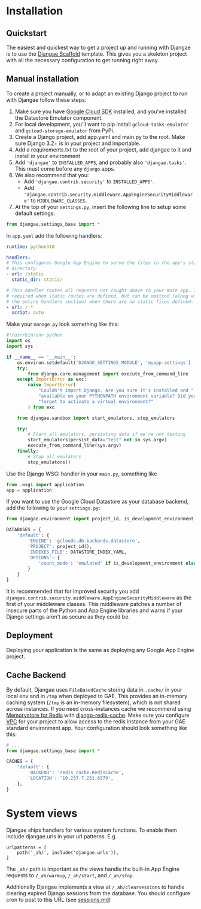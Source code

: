 # Installation

## Quickstart

The easiest and quickest way to get a project up and running with Djangae is to use the
[Djangae Scaffold](https://gitlab.com/potato-oss/djangae/djangae-scaffold) template.
This gives you a skeleton project with all the necessary configuration to get running right away.


## Manual installation

To create a project manually, or to adapt an existing Django project to run with Djangae follow these steps:

1. Make sure you have [Google Cloud SDK](https://cloud.google.com/sdk/docs/install) installed, and you've installed the Datastore Emulator component.
1. For local development, you'll want to pip install `gcloud-tasks-emulator` and `gcloud-storage-emulator` from PyPi.
1. Create a Django project, add app.yaml and main.py to the root. Make sure Django 3.2+ is in your project and importable.
1. Add a requirements.txt to the root of your project, add djangae to it and install in your environment
1. Add `'djangae'` to `INSTALLED_APPS`, and probably also `'djangae.tasks'`.  This must come before any `django` apps.
1. We also recommend that you:
    - Add `'djangae.contrib.security'` to `INSTALLED_APPS'`.
    - Add `'djangae.contrib.security.middleware.AppEngineSecurityMiddleware'` to `MIDDLEWARE_CLASSES`.
1. At the top of your `settings.py`, insert the following line to setup some default settings:

```python
from djangae.settings_base import *
```

In `app.yaml` add the following handlers:

```yml
runtime: python310

handlers:
# This configures Google App Engine to serve the files in the app's static
# directory.
- url: /static
  static_dir: static/

# This handler routes all requests not caught above to your main app. It is
# required when static routes are defined, but can be omitted (along with
# the entire handlers section) when there are no static files defined.
- url: /.*
  script: auto
```

Make your `manage.py` look something like this:

```python
#!/usr/bin/env python
import os
import sys

if __name__ == '__main__':
    os.environ.setdefault('DJANGO_SETTINGS_MODULE', 'myapp.settings')
    try:
        from django.core.management import execute_from_command_line
    except ImportError as exc:
        raise ImportError(
            "Couldn't import Django. Are you sure it's installed and "
            "available on your PYTHONPATH environment variable? Did you "
            "forget to activate a virtual environment?"
        ) from exc

    from djangae.sandbox import start_emulators, stop_emulators

    try:
        # Start all emulators, persisting data if we're not testing
        start_emulators(persist_data="test" not in sys.argv)
        execute_from_command_line(sys.argv)
    finally:
        # Stop all emulators
        stop_emulators()
```

Use the Django WSGI handler in your `main.py`, something like

```python
from .wsgi import application
app = application
```

If you want to use the Google Cloud Datastore as your database backend, add the following to your `settings.py`:

```python
from djangae.environment import project_id, is_development_environment

DATABASES = {
    'default': {
        'ENGINE': 'gcloudc.db.backends.datastore',
        'PROJECT': project_id(),
        'INDEXES_FILE': DATASTORE_INDEX_YAML,
        'OPTIONS': {
            'count_mode': 'emulated' if is_development_environment else 'native',
        }
    }
}
```

It is recommended that for improved security you add `djangae.contrib.security.middleware.AppEngineSecurityMiddleware` as the first of your middleware classes. This middleware patches a number of insecure parts of the Python and App Engine libraries and warns if your Django settings aren't as secure as they could be.

## Deployment

Deploying your application is the same as deploying any Google App Engine project.

## Cache Backend

By default, Djangae uses `FileBasedCache` storing data in `.cache/` in your local env and in `/tmp` when deployed to GAE. This provides an in-memory caching system (`/tmp` is an in-memory filesystem), which is not shared across instances. If you need cross-instances cache we recommend using [Memorystore for Redis](https://cloud.google.com/memorystore/docs/redis) with [django-redis-cache](https://django-redis-cache.readthedocs.io/en/latest/index.html). Make sure you configure [VPC](https://cloud.google.com/appengine/docs/standard/python3/connecting-vpc) for your project to allow access to the redis instance from your GAE standard environment app. Your configuration should look something like this:

```python
# ...
from djangae.settings_base import *

CACHES = {
    'default': {
        'BACKEND': 'redis_cache.RedisCache',
        'LOCATION': '10.237.7.251:6379',
    },
}
```

# System views

Djangae ships handlers for various system functions. To enable them include djangae.urls in your url patterns. E.g.

```
urlpatterns = [
    path('_ah/', include('djangae.urls')),
]
```

The `_ah/` path is important as the views handle the built-in App Engine requests to `/_ah/warmup`, `/_ah/start`, and `/_ah/stop`.

Additionally Djangae implements a view at `/_ah/clearsessions` to handle clearing expired Django sessions from the database. You should
configure cron to post to this URL (see [sessions.md](sessions.md))
